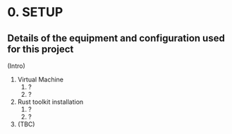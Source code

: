 # 0. SETUP
## Details of the equipment and configuration used for this project
(Intro)

1. Virtual Machine
	1. ?
	2. ?
2. Rust toolkit installation
	1. ?
	2. ?
3. (TBC)

